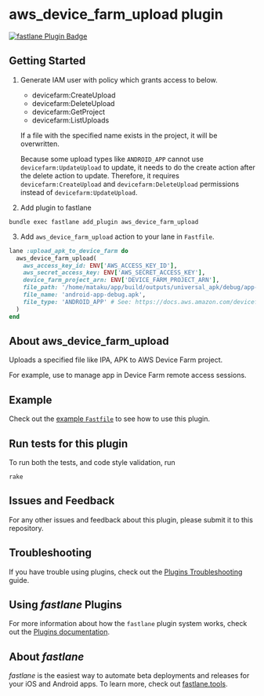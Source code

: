 # aws_device_farm_upload plugin

[![fastlane Plugin Badge](https://rawcdn.githack.com/fastlane/fastlane/master/fastlane/assets/plugin-badge.svg)](https://rubygems.org/gems/fastlane-plugin-aws_device_farm_upload)

## Getting Started

1. Generate IAM user with policy which grants access to below.

    - devicefarm:CreateUpload
    - devicefarm:DeleteUpload
    - devicefarm:GetProject
    - devicefarm:ListUploads


    If a file with the specified name exists in the project, it will be overwritten.

    Because some upload types like `ANDROID_APP` cannot use `devicefarm:UpdateUpload` to update, it needs to do the create action after the delete action to update. Therefore, it requires `devicefarm:CreateUpload` and `devicefarm:DeleteUpload` permissions instead of `devicefarm:UpdateUpload`.

2. Add plugin to fastlane

```shell
bundle exec fastlane add_plugin aws_device_farm_upload
```

3. Add `aws_device_farm_upload` action to your lane in `Fastfile`.

```ruby
lane :upload_apk_to_device_farm do
  aws_device_farm_upload(
    aws_access_key_id: ENV['AWS_ACCESS_KEY_ID'],
    aws_secret_access_key: ENV['AWS_SECRET_ACCESS_KEY'],
    device_farm_project_arn: ENV['DEVICE_FARM_PROJECT_ARN'],
    file_path: '/home/mataku/app/build/outputs/universal_apk/debug/app-debug-universal.apk',
    file_name: 'android-app-debug.apk',
    file_type: 'ANDROID_APP' # See: https://docs.aws.amazon.com/devicefarm/latest/APIReference/API_CreateUpload.html#API_CreateUpload_RequestSyntax
  )
end
```

## About aws_device_farm_upload

Uploads a specified file like IPA, APK to AWS Device Farm project.

For example, use to manage app in Device Farm remote access sessions.

## Example

Check out the [example `Fastfile`](fastlane/Fastfile) to see how to use this plugin.

## Run tests for this plugin

To run both the tests, and code style validation, run

```
rake
```

## Issues and Feedback

For any other issues and feedback about this plugin, please submit it to this repository.

## Troubleshooting

If you have trouble using plugins, check out the [Plugins Troubleshooting](https://docs.fastlane.tools/plugins/plugins-troubleshooting/) guide.

## Using _fastlane_ Plugins

For more information about how the `fastlane` plugin system works, check out the [Plugins documentation](https://docs.fastlane.tools/plugins/create-plugin/).

## About _fastlane_

_fastlane_ is the easiest way to automate beta deployments and releases for your iOS and Android apps. To learn more, check out [fastlane.tools](https://fastlane.tools).
